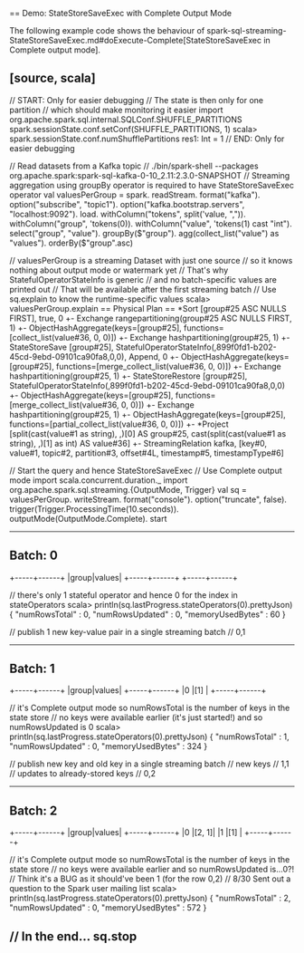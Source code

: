 == Demo: StateStoreSaveExec with Complete Output Mode

The following example code shows the behaviour of spark-sql-streaming-StateStoreSaveExec.md#doExecute-Complete[StateStoreSaveExec in Complete output mode].

[source, scala]
----
// START: Only for easier debugging
// The state is then only for one partition
// which should make monitoring it easier
import org.apache.spark.sql.internal.SQLConf.SHUFFLE_PARTITIONS
spark.sessionState.conf.setConf(SHUFFLE_PARTITIONS, 1)
scala> spark.sessionState.conf.numShufflePartitions
res1: Int = 1
// END: Only for easier debugging

// Read datasets from a Kafka topic
// ./bin/spark-shell --packages org.apache.spark:spark-sql-kafka-0-10_2.11:2.3.0-SNAPSHOT
// Streaming aggregation using groupBy operator is required to have StateStoreSaveExec operator
val valuesPerGroup = spark.
  readStream.
  format("kafka").
  option("subscribe", "topic1").
  option("kafka.bootstrap.servers", "localhost:9092").
  load.
  withColumn("tokens", split('value, ",")).
  withColumn("group", 'tokens(0)).
  withColumn("value", 'tokens(1) cast "int").
  select("group", "value").
  groupBy($"group").
  agg(collect_list("value") as "values").
  orderBy($"group".asc)

// valuesPerGroup is a streaming Dataset with just one source
// so it knows nothing about output mode or watermark yet
// That's why StatefulOperatorStateInfo is generic
// and no batch-specific values are printed out
// That will be available after the first streaming batch
// Use sq.explain to know the runtime-specific values
scala> valuesPerGroup.explain
== Physical Plan ==
*Sort [group#25 ASC NULLS FIRST], true, 0
+- Exchange rangepartitioning(group#25 ASC NULLS FIRST, 1)
   +- ObjectHashAggregate(keys=[group#25], functions=[collect_list(value#36, 0, 0)])
      +- Exchange hashpartitioning(group#25, 1)
         +- StateStoreSave [group#25], StatefulOperatorStateInfo(<unknown>,899f0fd1-b202-45cd-9ebd-09101ca90fa8,0,0), Append, 0
            +- ObjectHashAggregate(keys=[group#25], functions=[merge_collect_list(value#36, 0, 0)])
               +- Exchange hashpartitioning(group#25, 1)
                  +- StateStoreRestore [group#25], StatefulOperatorStateInfo(<unknown>,899f0fd1-b202-45cd-9ebd-09101ca90fa8,0,0)
                     +- ObjectHashAggregate(keys=[group#25], functions=[merge_collect_list(value#36, 0, 0)])
                        +- Exchange hashpartitioning(group#25, 1)
                           +- ObjectHashAggregate(keys=[group#25], functions=[partial_collect_list(value#36, 0, 0)])
                              +- *Project [split(cast(value#1 as string), ,)[0] AS group#25, cast(split(cast(value#1 as string), ,)[1] as int) AS value#36]
                                 +- StreamingRelation kafka, [key#0, value#1, topic#2, partition#3, offset#4L, timestamp#5, timestampType#6]

// Start the query and hence StateStoreSaveExec
// Use Complete output mode
import scala.concurrent.duration._
import org.apache.spark.sql.streaming.{OutputMode, Trigger}
val sq = valuesPerGroup.
  writeStream.
  format("console").
  option("truncate", false).
  trigger(Trigger.ProcessingTime(10.seconds)).
  outputMode(OutputMode.Complete).
  start

-------------------------------------------
Batch: 0
-------------------------------------------
+-----+------+
|group|values|
+-----+------+
+-----+------+

// there's only 1 stateful operator and hence 0 for the index in stateOperators
scala> println(sq.lastProgress.stateOperators(0).prettyJson)
{
  "numRowsTotal" : 0,
  "numRowsUpdated" : 0,
  "memoryUsedBytes" : 60
}

// publish 1 new key-value pair in a single streaming batch
// 0,1

-------------------------------------------
Batch: 1
-------------------------------------------
+-----+------+
|group|values|
+-----+------+
|0    |[1]   |
+-----+------+

// it's Complete output mode so numRowsTotal is the number of keys in the state store
// no keys were available earlier (it's just started!) and so numRowsUpdated is 0
scala> println(sq.lastProgress.stateOperators(0).prettyJson)
{
  "numRowsTotal" : 1,
  "numRowsUpdated" : 0,
  "memoryUsedBytes" : 324
}

// publish new key and old key in a single streaming batch
// new keys
// 1,1
// updates to already-stored keys
// 0,2

-------------------------------------------
Batch: 2
-------------------------------------------
+-----+------+
|group|values|
+-----+------+
|0    |[2, 1]|
|1    |[1]   |
+-----+------+

// it's Complete output mode so numRowsTotal is the number of keys in the state store
// no keys were available earlier and so numRowsUpdated is...0?!
// Think it's a BUG as it should've been 1 (for the row 0,2)
// 8/30 Sent out a question to the Spark user mailing list
scala> println(sq.lastProgress.stateOperators(0).prettyJson)
{
  "numRowsTotal" : 2,
  "numRowsUpdated" : 0,
  "memoryUsedBytes" : 572
}

// In the end...
sq.stop
----
